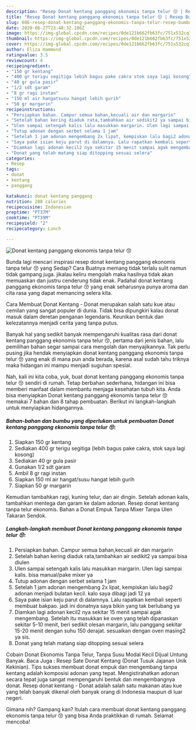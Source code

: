 ```yaml
---
description: "Resep Donat kentang panggang ekonomis tanpa telur 😚 | Resep Bumbu Donat kentang panggang ekonomis tanpa telur 😚 Yang Lezat Sekali"
title: "Resep Donat kentang panggang ekonomis tanpa telur 😚 | Resep Bumbu Donat kentang panggang ekonomis tanpa telur 😚 Yang Lezat Sekali"
slug: 606-resep-donat-kentang-panggang-ekonomis-tanpa-telur-resep-bumbu-donat-kentang-panggang-ekonomis-tanpa-telur-yang-lezat-sekali
date: 2020-06-27T23:48:32.106Z
image: https://img-global.cpcdn.com/recipes/0de121b662fb63fc/751x532cq70/donat-kentang-panggang-ekonomis-tanpa-telur-😚-foto-resep-utama.jpg
thumbnail: https://img-global.cpcdn.com/recipes/0de121b662fb63fc/751x532cq70/donat-kentang-panggang-ekonomis-tanpa-telur-😚-foto-resep-utama.jpg
cover: https://img-global.cpcdn.com/recipes/0de121b662fb63fc/751x532cq70/donat-kentang-panggang-ekonomis-tanpa-telur-😚-foto-resep-utama.jpg
author: Eliza Hammond
ratingvalue: 3.5
reviewcount: 4
recipeingredient:
- "150 gr kentang"
- "400 gr terigu segitiga lebih bagus pake cakra stok saya lagi kosong"
- "40 gr gula pasir"
- "1/2 sdt garam"
- "8 gr ragi instan"
- "150 ml air hangatsusu hangat lebih gurih"
- "50 gr margarin"
recipeinstructions:
- "Persiapkan bahan. Campur semua bahan,kecuali air dan margarin"
- "Setelah bahan kering diaduk rata,tambahkan air sedikit2 ya sampai bisa diulen"
- "Ulen sampai setengah kalis lalu masukkan margarin. Ulen lagi sampai kalis. bisa manual/pake mixer ya"
- "Tutup adonan dengan serbet selama 1 jam"
- "Setelah 1 jam adonan mengembang 2x lipat, kempiskan lalu bagi2 adonan menjadi bulatan kecil. kalo saya dibagi jadi 12 ya"
- "Saya pake isian keju parut di dalamnya. Lalu rapatkan kembali seperti membuat bakpao. jadi ini donatnya saya bikin yang tak berlubang ya"
- "Diamkan lagi adonan kecil2 nya sekitar 15 menit sampai agak mengembang. Setelah itu masukkan ke oven yang telah dipanaskan sekitar 5-10 menit, beri sedikit olesan margarin, lalu panggang sekitar 15-20 menit dengan suhu 150 derajat. sesuaikan dengan oven masing2 ya sis."
- "Donat yang telah matang siap ditopping sesuai selera"
categories:
- Resep
tags:
- donat
- kentang
- panggang

katakunci: donat kentang panggang 
nutrition: 288 calories
recipecuisine: Indonesian
preptime: "PT37M"
cooktime: "PT39M"
recipeyield: "2"
recipecategory: Lunch

---
```



![Donat kentang panggang ekonomis tanpa telur 😚](https://img-global.cpcdn.com/recipes/0de121b662fb63fc/751x532cq70/donat-kentang-panggang-ekonomis-tanpa-telur-😚-foto-resep-utama.jpg)

Bunda lagi mencari inspirasi resep donat kentang panggang ekonomis tanpa telur 😚 yang Sedap? Cara Buatnya memang tidak terlalu sulit namun tidak gampang juga. jikalau keliru mengolah maka hasilnya tidak akan memuaskan dan justru cenderung tidak enak. Padahal donat kentang panggang ekonomis tanpa telur 😚 yang enak seharusnya punya aroma dan cita rasa yang dapat memancing selera kita.

Cara Membuat Donat Kentang - Donat merupakan salah satu kue atau cemilan yang sangat populer di dunia. Tidak bisa dipungkiri kalau donat masuk dalam deretan penganan legendaris. Keunikan bentuk dan kelezatannya menjadi cerita yang tanpa putus.

Banyak hal yang sedikit banyak mempengaruhi kualitas rasa dari donat kentang panggang ekonomis tanpa telur 😚, pertama dari jenis bahan, lalu pemilihan bahan segar sampai cara mengolah dan menyajikannya. Tak perlu pusing jika hendak menyiapkan donat kentang panggang ekonomis tanpa telur 😚 yang enak di mana pun anda berada, karena asal sudah tahu triknya maka hidangan ini mampu menjadi suguhan spesial.


Nah, kali ini kita coba, yuk, buat donat kentang panggang ekonomis tanpa telur 😚 sendiri di rumah. Tetap berbahan sederhana, hidangan ini bisa memberi manfaat dalam membantu menjaga kesehatan tubuh kita. Anda bisa menyiapkan Donat kentang panggang ekonomis tanpa telur 😚 memakai 7 bahan dan 8 tahap pembuatan. Berikut ini langkah-langkah untuk menyiapkan hidangannya.

<!--inarticleads1-->

##### Bahan-bahan dan bumbu yang diperlukan untuk pembuatan Donat kentang panggang ekonomis tanpa telur 😚:

1. Siapkan 150 gr kentang
1. Sediakan 400 gr terigu segitiga (lebih bagus pake cakra, stok saya lagi kosong)
1. Sediakan 40 gr gula pasir
1. Gunakan 1/2 sdt garam
1. Ambil 8 gr ragi instan
1. Siapkan 150 ml air hangat/susu hangat lebih gurih
1. Siapkan 50 gr margarin


Kemudian tambahkan ragi, kuning telur, dan air dingin. Setelah adonan kalis, tambahkan mentega dan garam ke dalam adonan. Resep donat kentang tanpa telur ekonomis. Bahan a  Donat Empuk Tanpa Mixer Tanpa Ulen Takaran Sendok. 

<!--inarticleads2-->

##### Langkah-langkah membuat Donat kentang panggang ekonomis tanpa telur 😚:

1. Persiapkan bahan. Campur semua bahan,kecuali air dan margarin
1. Setelah bahan kering diaduk rata,tambahkan air sedikit2 ya sampai bisa diulen
1. Ulen sampai setengah kalis lalu masukkan margarin. Ulen lagi sampai kalis. bisa manual/pake mixer ya
1. Tutup adonan dengan serbet selama 1 jam
1. Setelah 1 jam adonan mengembang 2x lipat, kempiskan lalu bagi2 adonan menjadi bulatan kecil. kalo saya dibagi jadi 12 ya
1. Saya pake isian keju parut di dalamnya. Lalu rapatkan kembali seperti membuat bakpao. jadi ini donatnya saya bikin yang tak berlubang ya
1. Diamkan lagi adonan kecil2 nya sekitar 15 menit sampai agak mengembang. Setelah itu masukkan ke oven yang telah dipanaskan sekitar 5-10 menit, beri sedikit olesan margarin, lalu panggang sekitar 15-20 menit dengan suhu 150 derajat. sesuaikan dengan oven masing2 ya sis.
1. Donat yang telah matang siap ditopping sesuai selera


Cobain Donat Ekonomis Tanpa Telur, Tanpa Susu Modal Kecil Dijual Untung Banyak. Baca Juga : Resep Sate Donat Kentang (Donat Tusuk Jajanan Unik Kekinian). Tips sukses membuat donat empuk dan mengembang tanpa kentang adalah komposisi adonan yang tepat. Mengistirahatkan adonan secara tepat juga sangat mempengaruhi bentuk dan mengembangnya donat. Resep donat kentang - Donat adalah salah satu makanan atau kue yang telah banyak dikenal oleh banyak orang di Indonesia maupun di luar negeri. 

Gimana nih? Gampang kan? Itulah cara membuat donat kentang panggang ekonomis tanpa telur 😚 yang bisa Anda praktikkan di rumah. Selamat mencoba!
